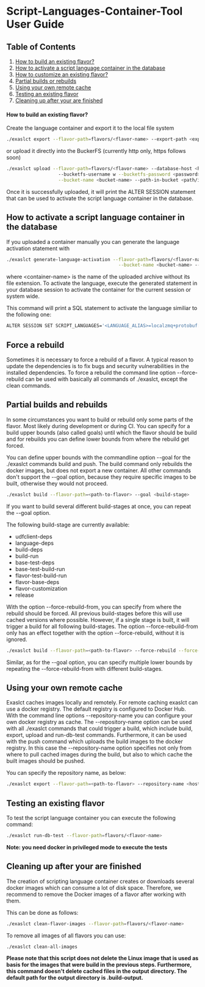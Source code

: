 # Script-Languages-Container-Tool User Guide

## Table of Contents

1. [How to build an existing flavor?](#how-to-build-an-existing-flavor)
2. [How to activate a script language container in the database](#how-to-activate-the-script-language-container-in-the-database)
3. [How to customize an existing flavor?](#how-to-customize-an-existing-flavor)
4. [Partial builds or rebuilds](#partial-builds-and-rebuilds)
5. [Using your own remote cache](#using-your-own-remote-cache)
6. [Testing an existing flavor](#testing-an-existing-flavor)
7. [Cleaning up after your are finished](#cleaning-up-after-your-are-finished)


#### How to build an existing flavor?

Create the language container and export it to the local file system

```bash
./exaslct export --flavor-path=flavors/<flavor-name> --export-path <export-path>
```

or upload it directly into the BuckerFS (currently http only, https follows soon)

```bash
./exaslct upload --flavor-path=flavors/<flavor-name> --database-host <hostname-or-ip> --bucketfs-port <port> \ 
                   --bucketfs-username w --bucketfs-password <password>  --bucketfs-name <bucketfs-name> \
                   --bucket-name <bucket-name> --path-in-bucket <path/in/bucket>
```

Once it is successfully uploaded, it will print the ALTER SESSION statement
that can be used to activate the script language container in the database.

## How to activate a script language container in the database

If you uploaded a container manually you can generate the language activation statement with

```bash
./exaslct generate-language-activation --flavor-path=flavors/<flavor-name> --bucketfs-name <bucketfs-name> \
                                         --bucket-name <bucket-name> --path-in-bucket <path/in/bucket> --container-name <container-name>
```

where \<container-name> is the name of the uploaded archive without its file extension. To activate the language, execute the generated statement in your database session to activate the container for the current session or system wide.

This command will print a SQL statement to activate the language similiar to the following one:

```bash
ALTER SESSION SET SCRIPT_LANGUAGES='<LANGUAGE_ALIAS>=localzmq+protobuf:///<bucketfs-name>/<bucket-name>/<path-in-bucket>/<container-name>?lang=<language>#buckets/<bucketfs-name>/<bucket-name>/<path-in-bucket>/<container-name>/exaudf/exaudfclient[_py3]';
```

## Force a rebuild

Sometimes it is necessary to force a rebuild of a flavor. 
A typical reason to update the dependencies is to
fix bugs and security vulnerabilities in the installed dependencies.
To force a rebuild the command line option --force-rebuild can be used 
with basically all commands of ./exaslct, except the clean commands.

## Partial builds and rebuilds

In some circumstances you want to build or rebuild 
only some parts of the flavor. Most likely during development or during CI. 
You can specify for a build upper bounds (also called goals) 
until which the flavor should be build and for rebuilds 
you can define lower bounds from where the rebuild get forced.

You can define upper bounds with the commandline option --goal 
for the ./exaslct commands build and push. 
The build command only rebuilds the docker images, 
but does not export a new container.
All other commands don't support the --goal option, 
because they require specific images to be built,
otherwise they would not proceed.

```bash
./exaslct build --flavor-path=<path-to-flavor> --goal <build-stage>
```

If you want to build several different build-stages at once, you can repeat the --goal option.

The following build-stage are currently available:

* udfclient-deps
* language-deps
* build-deps
* build-run
* base-test-deps
* base-test-build-run
* flavor-test-build-run
* flavor-base-deps
* flavor-customization
* release


With the option --force-rebuild-from, you can specify from where the rebuild should be forced.
All previous build-stages before this will use cached versions where possible.
However, if a single stage is built, it will trigger a build for all following build-stages.
The option --force-rebuild-from only has an effect together with the option --force-rebuild, 
without it is ignored.

```bash
./exaslct build --flavor-path=<path-to-flavor> --force-rebuild --force-rebuild-from <build-stage>
```

Similar, as for the --goal option, you can specify multiple lower bounds 
by repeating the --force-rebuild-from with different build-stages.

## Using your own remote cache

Exaslct caches images locally and remotely. 
For remote caching exaslct can use a docker registry. 
The default registry is configured to Docker Hub. 
With the command line options --repository-name 
you can configure your own docker registry as cache. 
The --repository-name option can be used with all 
./exaslct commands that could trigger a build, 
which include build, export, upload and run-db-test commands.
Furthermore, it can be used with the push command which
uploads the build images to the docker registry.
In this case the --repository-name option specifies 
not only from where to pull cached images during the build,
but also to which cache the built images should be pushed.

You can specify the repository name, as below:

```bash
./exaslct export --flavor-path=<path-to-flavor> --repository-name <hostname>[:port]/<user>/<repository-name>
```

## Testing an existing flavor

To test the script language container you can execute the following command:

```bash
./exaslct run-db-test --flavor-path=flavors/<flavor-name>
```

**Note: you need docker in privileged mode to execute the tests**

## Cleaning up after your are finished

The creation of scripting language container creates or downloads several docker images
which can consume a lot of disk space. Therefore, we recommend to remove the Docker images
of a flavor after working with them.

This can be done as follows:

```bash
./exaslct clean-flavor-images --flavor-path=flavors/<flavor-name>
```

To remove all images of all flavors you can use:

```bash
./exaslct clean-all-images
```

**Please note that this script does not delete the Linux image that is used as basis for the images that were build in the previous steps. 
Furthermore, this command doesn't delete cached files in the output directory. The default path for the output directory is .build-output.**
